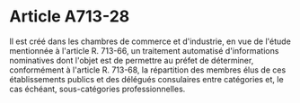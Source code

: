# Article A713-28

Il est créé dans les chambres de commerce et d'industrie, en vue de l'étude mentionnée à l'article R. 713-66, un traitement automatisé d'informations nominatives dont l'objet est de permettre au préfet de déterminer, conformément à l'article R. 713-68, la répartition des membres élus de ces établissements publics et des délégués consulaires entre catégories et, le cas échéant, sous-catégories professionnelles.

